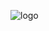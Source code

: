 ![logo](https://user-images.githubusercontent.com/2676643/215292978-239b11d5-58c1-465b-9657-eee76e1fa74c.png)
